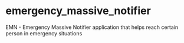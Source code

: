 # emergency_massive_notifier
EMN - Emergency Massive Notifier application that helps reach certain person in emergency situations 
